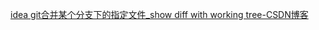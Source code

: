 [idea git合并某个分支下的指定文件_show diff with working tree-CSDN博客](https://blog.csdn.net/qq_42872629/article/details/109238020)

